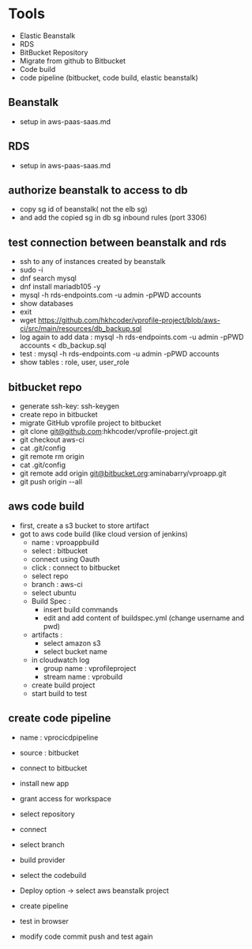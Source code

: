 # Tools
- Elastic Beanstalk
- RDS
- BitBucket Repository
- Migrate from github to Bitbucket
- Code build
- code pipeline (bitbucket, code build, elastic beanstalk)

## Beanstalk
- setup in aws-paas-saas.md 
## RDS
- setup in aws-paas-saas.md 
## authorize beanstalk to access to db
- copy sg id of beanstalk( not the elb sg)
- and add the copied sg in db sg inbound rules (port 3306)

## test connection between beanstalk and rds
- ssh to any of instances created by beanstalk
- sudo -i
- dnf search mysql
- dnf install mariadb105 -y
- mysql -h rds-endpoints.com -u admin -pPWD accounts
- show databases
- exit
- wget  https://github.com/hkhcoder/vprofile-project/blob/aws-ci/src/main/resources/db_backup.sql
- log again to add data : mysql -h rds-endpoints.com -u admin -pPWD accounts < db_backup.sql
- test : mysql -h rds-endpoints.com -u admin -pPWD accounts
- show tables : role, user, user_role

## bitbucket repo
- generate ssh-key: ssh-keygen
- create repo in bitbucket 
- migrate GitHub vprofile project to bitbucket
- git clone git@github.com:hkhcoder/vprofile-project.git
- git checkout aws-ci
- cat .git/config
- git remote rm origin
- cat .git/config
- git remote add origin git@bitbucket.org:aminabarry/vproapp.git
- git push origin --all

## aws code build
- first, create a s3 bucket to store artifact
- got to aws code build (like cloud version of jenkins)
  - name : vproappbuild
  - select : bitbucket
  - connect using Oauth
  - click : connect to bitbucket
  - select repo
  - branch : aws-ci
  - select ubuntu
  - Build Spec :
    - insert build commands 
    - edit and add content of buildspec.yml (change username and pwd)
  - artifacts :
    - select amazon s3
    - select bucket name
  - in cloudwatch log
    - group name : vprofileproject
    - stream name : vprobuild
  - create build project
  - start build to test
## create code pipeline
- name : vprocicdpipeline
- source : bitbucket
- connect to bitbucket
- install new app
- grant access for workspace
- select repository
- connect
- select branch
- build provider
- select the codebuild
- Deploy option -> select aws beanstalk project
- create pipeline

- test in browser
- modify code commit push and test again